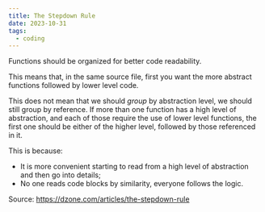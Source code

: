 ```yaml
---
title: The Stepdown Rule
date: 2023-10-31
tags:
  - coding
---
```

Functions should be organized for better code readability.

This means that, in the same source file, first you want the more abstract functions followed by lower level code.

This does not mean that we should *group* by abstraction level, we should still group by reference. If more than one function has a high level of abstraction, and each of those require the use of lower level functions, the first one should be either of the higher level, followed by those referenced in it.

This is because:

- It is more convenient starting to read from a high level of abstraction and then go into details;
- No one reads code blocks by similarity, everyone follows the logic.

Source: https://dzone.com/articles/the-stepdown-rule
